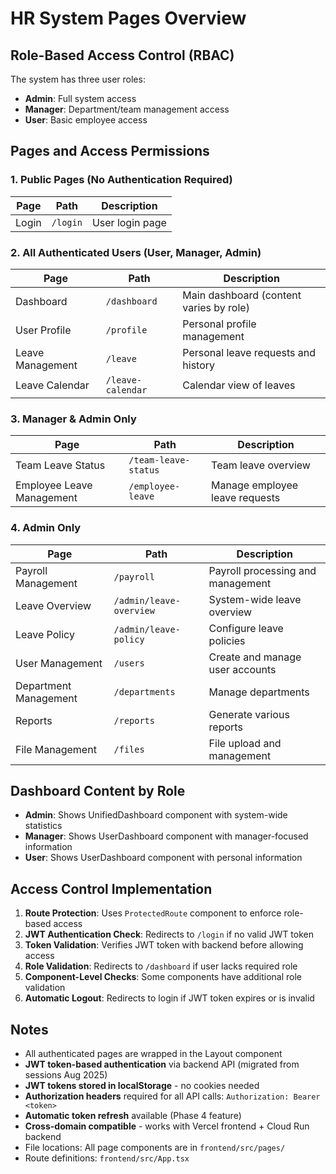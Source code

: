 # HR System Pages Overview

## Role-Based Access Control (RBAC)

The system has three user roles:
- **Admin**: Full system access
- **Manager**: Department/team management access
- **User**: Basic employee access

## Pages and Access Permissions

### 1. Public Pages (No Authentication Required)

| Page | Path | Description |
|------|------|-------------|
| Login | `/login` | User login page |

### 2. All Authenticated Users (User, Manager, Admin)

| Page | Path | Description |
|------|------|-------------|
| Dashboard | `/dashboard` | Main dashboard (content varies by role) |
| User Profile | `/profile` | Personal profile management |
| Leave Management | `/leave` | Personal leave requests and history |
| Leave Calendar | `/leave-calendar` | Calendar view of leaves |

### 3. Manager & Admin Only

| Page | Path | Description |
|------|------|-------------|
| Team Leave Status | `/team-leave-status` | Team leave overview |
| Employee Leave Management | `/employee-leave` | Manage employee leave requests |

### 4. Admin Only

| Page | Path | Description |
|------|------|-------------|
| Payroll Management | `/payroll` | Payroll processing and management |
| Leave Overview | `/admin/leave-overview` | System-wide leave overview |
| Leave Policy | `/admin/leave-policy` | Configure leave policies |
| User Management | `/users` | Create and manage user accounts |
| Department Management | `/departments` | Manage departments |
| Reports | `/reports` | Generate various reports |
| File Management | `/files` | File upload and management |

## Dashboard Content by Role

- **Admin**: Shows UnifiedDashboard component with system-wide statistics
- **Manager**: Shows UserDashboard component with manager-focused information
- **User**: Shows UserDashboard component with personal information

## Access Control Implementation

1. **Route Protection**: Uses `ProtectedRoute` component to enforce role-based access
2. **JWT Authentication Check**: Redirects to `/login` if no valid JWT token
3. **Token Validation**: Verifies JWT token with backend before allowing access
4. **Role Validation**: Redirects to `/dashboard` if user lacks required role
5. **Component-Level Checks**: Some components have additional role validation
6. **Automatic Logout**: Redirects to login if JWT token expires or is invalid

## Notes

- All authenticated pages are wrapped in the Layout component
- **JWT token-based authentication** via backend API (migrated from sessions Aug 2025)
- **JWT tokens stored in localStorage** - no cookies needed
- **Authorization headers** required for all API calls: `Authorization: Bearer <token>`
- **Automatic token refresh** available (Phase 4 feature)
- **Cross-domain compatible** - works with Vercel frontend + Cloud Run backend
- File locations: All page components are in `frontend/src/pages/`
- Route definitions: `frontend/src/App.tsx`